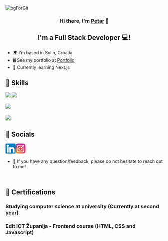 [comment]: <> (<img src="https://user-images.githubusercontent.com/45322112/181122058-27e81fc0-beaa-4a41-90c0-96481c9ef974.png"/>)
![bgForGit](https://user-images.githubusercontent.com/45322112/228346813-6f895082-e028-4c86-b988-9159f2c4e889.png)

<h3 align="center">
Hi there, I'm <a href="https://www.petartopic.dev/" target="_blank" rel="noreferrer">Petar</a> 👋
</h3>

<h2 align="center">
I'm a Full Stack Developer 💻!
</h2> 

- 🌍  I'm based in Solin, Croatia
- 🖥️  See my portfolio at <a href="https://www.petartopic.dev/" target="_blank" rel="noreferrer">Portfolio</a>
- 🧠  Currently learning Next.js

## 💼 Skills

<a href="https://skillicons.dev">
    <img src="https://skillicons.dev/icons?i=html,css,js,ts,react,nextjs" />
    <img src="https://img.shields.io/badge/React_Native-20232A?style=for-the-badge&logo=react&logoColor=61DAFB"/>
</a>

<br>
<br>

<a href="https://skillicons.dev">
    <img src="https://skillicons.dev/icons?i=nodejs,expressjs,mysql,mongodb,solidity" />
</a>

<br>
<br>

<a href="https://skillicons.dev">
    <img src="https://skillicons.dev/icons?i=figma,photoshop" />
</a>

<br>

## 🤝 Socials 
<a href="https://www.linkedin.com/in/petar-topi%C4%87-4a551a234/"><img align="left" src="https://raw.githubusercontent.com/Ptopic/Ptopic/main/images/linkedin.svg" width="32px"></img></a>
<a href="https://www.instagram.com/topic_02/"><img align="left" src="https://raw.githubusercontent.com/Ptopic/Ptopic/main/images/instagram.svg" width="32px"></img></a>

</br>
</br>

- 💬 If you have any question/feedback, please do not hesitate to reach out to me!
<br>



## 📜 Certifications 
<h3> Studying computer science at university (Currently at second year)<h3>
<h3> Edit ICT Županija - Frontend course (HTML, CSS and Javascript) <h3>

<br>

